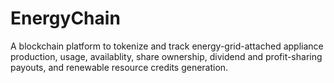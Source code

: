 # EnergyChain
A blockchain platform to tokenize and track energy-grid-attached appliance production, usage, availablity, share ownership, dividend and profit-sharing payouts, and renewable resource credits generation.
